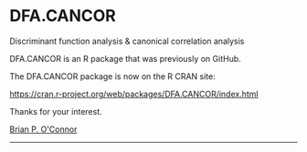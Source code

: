 # DFA.CANCOR
Discriminant function analysis &amp; canonical correlation analysis

DFA.CANCOR is an R package that was previously on GitHub.

The DFA.CANCOR package is now on the R CRAN site:

https://cran.r-project.org/web/packages/DFA.CANCOR/index.html

Thanks for your interest.

[Brian P. O'Connor](https://people.ok.ubc.ca/brioconn/boconnor.html)

---
